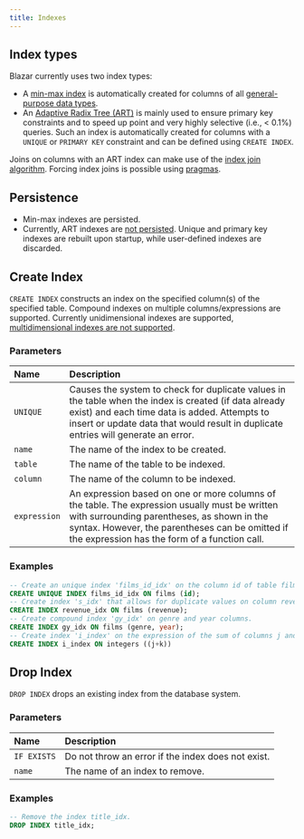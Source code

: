 ```yaml
---
title: Indexes
---
```


## Index types

Blazar currently uses two index types:

* A [min-max index](https://en.wikipedia.org/wiki/Block_Range_Index) is automatically created for columns of all [general-purpose data types](/docs/sql/data-types/overview).
* An [Adaptive Radix Tree (ART)](http://citeseerx.ist.psu.edu/viewdoc/download?doi=10.1.1.674.248&rep=rep1&type=pdf) is mainly used to ensure primary key constraints and to speed up point and very highly selective (i.e., < 0.1%) queries. Such an index is automatically created for columns with a `UNIQUE` or `PRIMARY KEY` constraint and can be defined using `CREATE INDEX`.

Joins on columns with an ART index can make use of the [index join algorithm](https://en.wikipedia.org/wiki/Nested_loop_join#Index_join_variation). Forcing index joins is possible using [pragmas](/docs/sql/pragmas).

## Persistence

* Min-max indexes are persisted.
* Currently, ART indexes are [not persisted](https://github.com/timelystream). Unique and primary key indexes are rebuilt upon startup, while user-defined indexes are discarded.

## Create Index

<div id="rrdiagram1"></div>

`CREATE INDEX` constructs an index on the specified column(s) of the specified table. Compound indexes on multiple columns/expressions are supported. Currently unidimensional indexes are supported, [multidimensional indexes are not supported](https://github.com/timelystream/blazar/issues/63).

### Parameters

| Name | Description |
|:---|:---|
|`UNIQUE`|Causes the system to check for duplicate values in the table when the index is created (if data already exist) and each time data is added. Attempts to insert or update data that would result in duplicate entries will generate an error.|
|`name`|The name of the index to be created.|
|`table`|The name of the table to be indexed.|
|`column`|The name of the column to be indexed.|
|`expression`|An expression based on one or more columns of the table. The expression usually must be written with surrounding parentheses, as shown in the syntax. However, the parentheses can be omitted if the expression has the form of a function call.|


### Examples

```sql
-- Create an unique index 'films_id_idx' on the column id of table films.
CREATE UNIQUE INDEX films_id_idx ON films (id);
-- Create index 's_idx' that allows for duplicate values on column revenue of table films.
CREATE INDEX revenue_idx ON films (revenue);
-- Create compound index 'gy_idx' on genre and year columns.
CREATE INDEX gy_idx ON films (genre, year);
-- Create index 'i_index' on the expression of the sum of columns j and k from table integers.
CREATE INDEX i_index ON integers ((j+k))
```

## Drop Index

<div id="rrdiagram2"></div>

`DROP INDEX` drops an existing index from the database system.


### Parameters

| Name | Description |
|:---|:---|
|`IF EXISTS`|Do not throw an error if the index does not exist.|
|`name`|The name of an index to remove.|

### Examples

```sql
-- Remove the index title_idx.
DROP INDEX title_idx;
```
